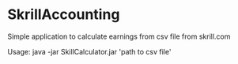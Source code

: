 # SkrillAccounting
Simple application to calculate earnings from csv file from skrill.com

Usage: 
java -jar SkillCalculator.jar 'path to csv file'
